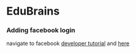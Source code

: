 # EduBrains


### Adding facebook login

navigate to facebook [developer tutorial](https://developers.facebook.com/docs/apps/register)
and [here](https://developers.facebook.com/)

